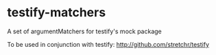 # testify-matchers
A set of argumentMatchers for testify's mock package

To be used in conjunction with testify: http://github.com/stretchr/testify
